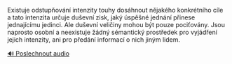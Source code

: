 
Existuje odstupňování intenzity touhy dosáhnout nějakého konkrétního cíle a tato intenzita určuje duševní zisk, jaký úspěšné jednání přinese jednajícímu jedinci. Ale duševní veličiny mohou být pouze pociťovány. Jsou naprosto osobní a neexistuje žádný sémantický prostředek pro vyjádření jejich intenzity, ani pro předání informací o nich jiným lidem.

[🔊 Poslechnout audio](/data/7-paragraphs/audio/chapter_42/para_004-Existuje-odstupovn-intenzity-touhy-doshnout-n.mp3)
